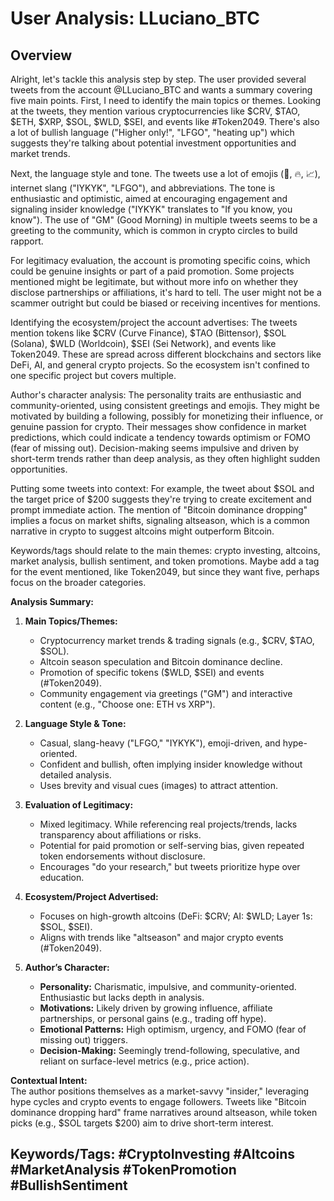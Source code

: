 # User Analysis: LLuciano_BTC

## Overview

<think>
Alright, let's tackle this analysis step by step. The user provided several tweets from the account @LLuciano_BTC and wants a summary covering five main points. First, I need to identify the main topics or themes. Looking at the tweets, they mention various cryptocurrencies like $CRV, $TAO, $ETH, $XRP, $SOL, $WLD, $SEI, and events like #Token2049. There's also a lot of bullish language ("Higher only!", "LFGO", "heating up") which suggests they're talking about potential investment opportunities and market trends.

Next, the language style and tone. The tweets use a lot of emojis (👀, 🔥, 📈), internet slang ("IYKYK", "LFGO"), and abbreviations. The tone is enthusiastic and optimistic, aimed at encouraging engagement and signaling insider knowledge ("IYKYK" translates to "If you know, you know"). The use of "GM" (Good Morning) in multiple tweets seems to be a greeting to the community, which is common in crypto circles to build rapport.

For legitimacy evaluation, the account is promoting specific coins, which could be genuine insights or part of a paid promotion. Some projects mentioned might be legitimate, but without more info on whether they disclose partnerships or affiliations, it's hard to tell. The user might not be a scammer outright but could be biased or receiving incentives for mentions.

Identifying the ecosystem/project the account advertises: The tweets mention tokens like $CRV (Curve Finance), $TAO (Bittensor), $SOL (Solana), $WLD (Worldcoin), $SEI (Sei Network), and events like Token2049. These are spread across different blockchains and sectors like DeFi, AI, and general crypto projects. So the ecosystem isn't confined to one specific project but covers multiple.

Author's character analysis: The personality traits are enthusiastic and community-oriented, using consistent greetings and emojis. They might be motivated by building a following, possibly for monetizing their influence, or genuine passion for crypto. Their messages show confidence in market predictions, which could indicate a tendency towards optimism or FOMO (fear of missing out). Decision-making seems impulsive and driven by short-term trends rather than deep analysis, as they often highlight sudden opportunities.

Putting some tweets into context: For example, the tweet about $SOL and the target price of $200 suggests they're trying to create excitement and prompt immediate action. The mention of "Bitcoin dominance dropping" implies a focus on market shifts, signaling altseason, which is a common narrative in crypto to suggest altcoins might outperform Bitcoin.

Keywords/tags should relate to the main themes: crypto investing, altcoins, market analysis, bullish sentiment, and token promotions. Maybe add a tag for the event mentioned, like Token2049, but since they want five, perhaps focus on the broader categories.
</think>

**Analysis Summary:**  

1. **Main Topics/Themes:**  
   - Cryptocurrency market trends & trading signals (e.g., $CRV, $TAO, $SOL).  
   - Altcoin season speculation and Bitcoin dominance decline.  
   - Promotion of specific tokens ($WLD, $SEI) and events (#Token2049).  
   - Community engagement via greetings ("GM") and interactive content (e.g., "Choose one: ETH vs XRP").  

2. **Language Style & Tone:**  
   - Casual, slang-heavy ("LFGO," "IYKYK"), emoji-driven, and hype-oriented.  
   - Confident and bullish, often implying insider knowledge without detailed analysis.  
   - Uses brevity and visual cues (images) to attract attention.  

3. **Evaluation of Legitimacy:**  
   - Mixed legitimacy. While referencing real projects/trends, lacks transparency about affiliations or risks.  
   - Potential for paid promotion or self-serving bias, given repeated token endorsements without disclosure.  
   - Encourages "do your research," but tweets prioritize hype over education.  

4. **Ecosystem/Project Advertised:**  
   - Focuses on high-growth altcoins (DeFi: $CRV; AI: $WLD; Layer 1s: $SOL, $SEI).  
   - Aligns with trends like "altseason" and major crypto events (#Token2049).  

5. **Author’s Character:**  
   - **Personality:** Charismatic, impulsive, and community-oriented. Enthusiastic but lacks depth in analysis.  
   - **Motivations:** Likely driven by growing influence, affiliate partnerships, or personal gains (e.g., trading off hype).  
   - **Emotional Patterns:** High optimism, urgency, and FOMO (fear of missing out) triggers.  
   - **Decision-Making:** Seemingly trend-following, speculative, and reliant on surface-level metrics (e.g., price action).  

**Contextual Intent:**  
The author positions themselves as a market-savvy "insider," leveraging hype cycles and crypto events to engage followers. Tweets like "Bitcoin dominance dropping hard" frame narratives around altseason, while token picks (e.g., $SOL targets $200) aim to drive short-term interest.  

**Keywords/Tags:** #CryptoInvesting #Altcoins #MarketAnalysis #TokenPromotion #BullishSentiment
---
